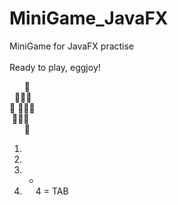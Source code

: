 # MiniGame_JavaFX

MiniGame for JavaFX practise \
\
Ready to play, eggjoy!

&nbsp; &nbsp; &nbsp; :egg: \
&nbsp; :egg::egg::egg: \
:egg: :egg::egg::egg: \
&nbsp;:egg::egg::egg: \
&nbsp; &nbsp; &nbsp; :egg:



1. &nbsp;
2. &ensp;
3. -
4. &emsp;
4 = TAB &nbsp;
